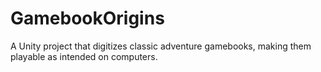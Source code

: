 # GamebookOrigins
 A Unity project that digitizes classic adventure gamebooks, making them playable as intended on computers.
